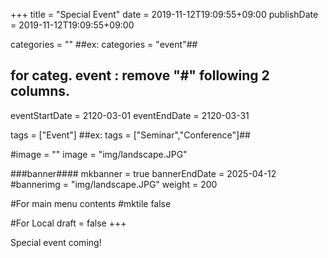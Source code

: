 +++
title =  "Special Event"
date = 2019-11-12T19:09:55+09:00
publishDate = 2019-11-12T19:09:55+09:00

categories = ""
##ex:  categories = "event"##
## for categ. event : remove "#" following 2 columns. ##
eventStartDate = 2120-03-01
eventEndDate = 2120-03-31

tags = ["Event"]
##ex: tags = ["Seminar","Conference"]##

#image = ""
image = "img/landscape.JPG"

###banner####
mkbanner = true
bannerEndDate = 2025-04-12
#bannerimg = "img/landscape.JPG"
weight = 200

#For main menu contents
#mktile false

#For Local
draft = false
+++

Special event coming!
